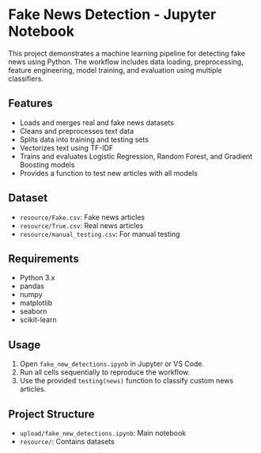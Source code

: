 # Fake News Detection - Jupyter Notebook

This project demonstrates a machine learning pipeline for detecting fake news using Python. The workflow includes data loading, preprocessing, feature engineering, model training, and evaluation using multiple classifiers.

## Features
- Loads and merges real and fake news datasets
- Cleans and preprocesses text data
- Splits data into training and testing sets
- Vectorizes text using TF-IDF
- Trains and evaluates Logistic Regression, Random Forest, and Gradient Boosting models
- Provides a function to test new articles with all models 

## Dataset
- `resource/Fake.csv`: Fake news articles
- `resource/True.csv`: Real news articles
- `resource/manual_testing.csv`: For manual testing

## Requirements
- Python 3.x
- pandas
- numpy
- matplotlib
- seaborn
- scikit-learn

## Usage
1. Open `fake_new_detections.ipynb` in Jupyter or VS Code.
2. Run all cells sequentially to reproduce the workflow.
3. Use the provided `testing(news)` function to classify custom news articles.

## Project Structure
- `upload/fake_new_detections.ipynb`: Main notebook
- `resource/`: Contains datasets

